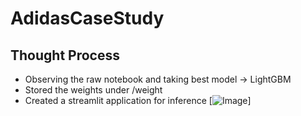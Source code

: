 # AdidasCaseStudy

## Thought Process
- Observing the raw notebook and taking best model -> LightGBM
- Stored the weights under /weight
- Created a streamlit application for inference
[![Image](https://github.com/vishal0143/AdidasCaseStudy/blob/main/imgs/ui.png "StreamLit UI")]
